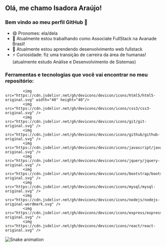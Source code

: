 ## Olá, me chamo Isadora Araújo! 
### Bem vindo ao meu perfil GitHub 👋

- 😄 Pronomes: ela/dela
- 🔭 Atualmente estou trabalhando como Associate FullStack na Avanade Brasil!
- 🌱 Atualmente estou aprendendo desenvolvimento web fullstack
- ⚡ Curiosidade: fiz uma transição de carreira da área de humanas! (atualmente estudo Análise e Desenvolvimento de Sistemas)


### Ferramentas e tecnologias que você vai encontrar no meu repositório:

            <img src="https://cdn.jsdelivr.net/gh/devicons/devicon/icons/html5/html5-original.svg" width="40" height="40"/>
            <img src="https://cdn.jsdelivr.net/gh/devicons/devicon/icons/css3/css3-original.svg" />
            <img src="https://cdn.jsdelivr.net/gh/devicons/devicon/icons/git/git-original.svg" /> 
            <img src="https://cdn.jsdelivr.net/gh/devicons/devicon/icons/github/github-original.svg" />
            <img src="https://cdn.jsdelivr.net/gh/devicons/devicon/icons/javascript/javascript-original.svg" />
            <img src="https://cdn.jsdelivr.net/gh/devicons/devicon/icons/jquery/jquery-original.svg" />
            <img src="https://cdn.jsdelivr.net/gh/devicons/devicon/icons/bootstrap/bootstrap-original.svg" />  
            <img src="https://cdn.jsdelivr.net/gh/devicons/devicon/icons/mysql/mysql-original.svg" />
            <img src="https://cdn.jsdelivr.net/gh/devicons/devicon/icons/nodejs/nodejs-original-wordmark.svg" /> 
            <img src="https://cdn.jsdelivr.net/gh/devicons/devicon/icons/express/express-original.svg" />      
            <img src="https://cdn.jsdelivr.net/gh/devicons/devicon/icons/react/react-original.svg" />
          
![Snake animation](https://github.com/seu-usuário-aqui/isadoraraujo/blob/output/github-contribution-grid-snake.svg)

